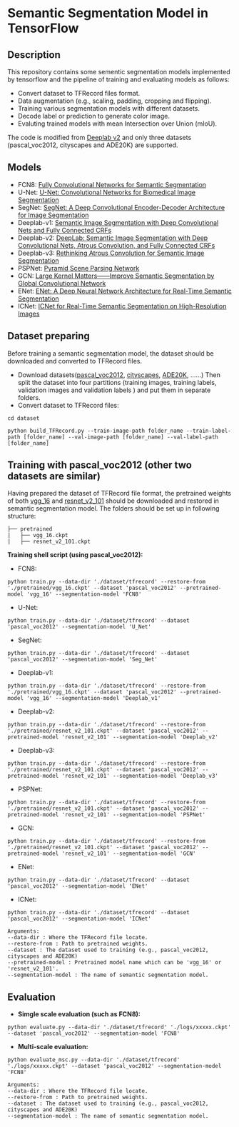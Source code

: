 # Semantic Segmentation Model in TensorFlow

## Description
This repository contains some sementic segmentation models implemented by tensorflow and the pipeline of training and evaluating models as follows:
- Convert dataset to TFRecord files format.
- Data augmentation (e.g., scaling, padding, cropping and flipping).
- Training various segmentation models with different datasets.
- Decode label or prediction to generate color image. 
- Evaluting trained models with mean Intersection over Union (mIoU).

The code is modified from [Deeplab v2](https://github.com/DrSleep/tensorflow-deeplab-resnet) and only three datasets (pascal_voc2012, cityscapes and ADE20K) are supported.

## Models
- FCN8: [Fully Convolutional Networks for Semantic Segmentation](https://arxiv.org/abs/1411.4038)
- U-Net: [U-Net: Convolutional Networks for Biomedical Image Segmentation](https://arxiv.org/abs/1505.04597)
- SegNet: [SegNet: A Deep Convolutional Encoder-Decoder Architecture for Image Segmentation](https://arxiv.org/abs/1511.00561)
- Deeplab-v1: [Semantic Image Segmentation with Deep Convolutional Nets and Fully Connected CRFs](https://arxiv.org/abs/1412.7062)
- Deeplab-v2: [DeepLab: Semantic Image Segmentation with Deep Convolutional Nets, Atrous Convolution, and Fully Connected CRFs](https://arxiv.org/abs/1606.00915)
- Deeplab-v3: [Rethinking Atrous Convolution for Semantic Image Segmentation](https://arxiv.org/abs/1706.05587)
- PSPNet: [Pyramid Scene Parsing Network](https://arxiv.org/abs/1612.01105)
- GCN: [Large Kernel Matters——Improve Semantic Segmentation by Global Convolutional Network](https://arxiv.org/abs/1703.02719)
- ENet: [ENet: A Deep Neural Network Architecture for Real-Time Semantic Segmentation](https://arxiv.org/abs/1606.02147)
- ICNet: [ICNet for Real-Time Semantic Segmentation on High-Resolution Images](https://arxiv.org/abs/1704.08545)

## Dataset preparing
Before training a semantic segmentation model, the dataset should be downloaded and converted to TFRecord files. 
- Download datasets([pascal_voc2012](http://host.robots.ox.ac.uk/pascal/VOC/voc2012/index.html), [cityscapes](https://www.cityscapes-dataset.com/dataset-overview/#features), [ADE20K](http://groups.csail.mit.edu/vision/datasets/ADE20K/), ......)
Then split the dataset into four partitions (training images, training labels, validation images and validation labels ) and put them in separate folders.
- Convert dataset to TFRecord files:
```
cd dataset

python build_TFRecord.py --train-image-path folder_name --train-label-path [folder_name] --val-image-path [folder_name] --val-label-path [folder_name]
```

## Training with pascal_voc2012 (other two datasets are similar)
Having prepared the dataset of TFRecord file format, the pretrained weights of both [vgg_16](https://github.com/tensorflow/models/tree/master/research/slim) and [resnet_v2_101](https://github.com/tensorflow/models/tree/master/research/slim) should be downloaded and restored in semantic segmentation model. The folders should be set up in following structure:

    ├── pretrained                   
    |   ├── vgg_16.ckpt
    |   ├── resnet_v2_101.ckpt

**Training shell script (using pascal_voc2012):**
- FCN8: 

```python train.py --data-dir './dataset/tfrecord' --restore-from './pretrained/vgg_16.ckpt' --dataset 'pascal_voc2012' --pretrained-model 'vgg_16' --segmentation-model 'FCN8'```

- U-Net: 

```python train.py --data-dir './dataset/tfrecord' --dataset 'pascal_voc2012' --segmentation-model 'U_Net'```

- SegNet: 

```python train.py --data-dir './dataset/tfrecord' --dataset 'pascal_voc2012' --segmentation-model 'Seg_Net'```

- Deeplab-v1: 

```python train.py --data-dir './dataset/tfrecord' --restore-from './pretrained/vgg_16.ckpt' --dataset 'pascal_voc2012' --pretrained-model 'vgg_16' --segmentation-model 'Deeplab_v1'```

- Deeplab-v2: 

```python train.py --data-dir './dataset/tfrecord' --restore-from './pretrained/resnet_v2_101.ckpt' --dataset 'pascal_voc2012' --pretrained-model 'resnet_v2_101' --segmentation-model 'Deeplab_v2'```

- Deeplab-v3:

```python train.py --data-dir './dataset/tfrecord' --restore-from './pretrained/resnet_v2_101.ckpt' --dataset 'pascal_voc2012' --pretrained-model 'resnet_v2_101' --segmentation-model 'Deeplab_v3'```

- PSPNet: 

```python train.py --data-dir './dataset/tfrecord' --restore-from './pretrained/resnet_v2_101.ckpt' --dataset 'pascal_voc2012' --pretrained-model 'resnet_v2_101' --segmentation-model 'PSPNet'```

- GCN: 

```python train.py --data-dir './dataset/tfrecord' --restore-from './pretrained/resnet_v2_101.ckpt' --dataset 'pascal_voc2012' --pretrained-model 'resnet_v2_101' --segmentation-model 'GCN'```

- ENet: 

```python train.py --data-dir './dataset/tfrecord' --dataset 'pascal_voc2012' --segmentation-model 'ENet'```

- ICNet: 

```python train.py --data-dir './dataset/tfrecord' --dataset 'pascal_voc2012' --segmentation-model 'ICNet'```

```
Arguments:
--data-dir : Where the TFRecord file locate.
--restore-from : Path to pretrained weights.
--dataset : The dataset used to training (e.g., pascal_voc2012, cityscapes and ADE20K)
--pretrained-model : Pretrained model name which can be 'vgg_16' or 'resnet_v2_101'.
--segmentation-model : The name of semantic segmentation model.

```

## Evaluation
- **Simgle scale evaluation (such as FCN8):**

```
python evaluate.py --data-dir './dataset/tfrecord' './logs/xxxxx.ckpt' --dataset 'pascal_voc2012' --segmentation-model 'FCN8'
```

- **Multi-scale evaluation:**

```
python evaluate_msc.py --data-dir './dataset/tfrecord' './logs/xxxxx.ckpt' --dataset 'pascal_voc2012' --segmentation-model 'FCN8'
```

```
Arguments:
--data-dir : Where the TFRecord file locate.
--restore-from : Path to pretrained weights.
--dataset : The dataset used to training (e.g., pascal_voc2012, cityscapes and ADE20K)
--segmentation-model : The name of semantic segmentation model.

```



